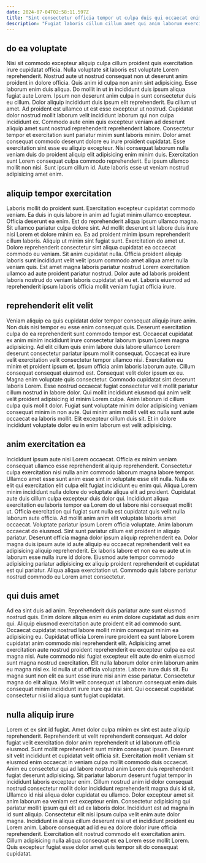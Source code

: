 ```yaml
---
date: 2024-07-04T02:58:11.597Z
title: "Sint consectetur officia tempor ut culpa duis qui occaecat enim velit."
description: "Fugiat laboris cillum cillum amet qui anim laborum exercitation aliqua proident. Ea velit occaecat laboris mollit exercitation non laborum consectetur tempor reprehenderit sit."
---
```



## do ea voluptate

Nisi sit commodo excepteur aliquip culpa cillum proident quis exercitation irure cupidatat officia. Nulla voluptate sit laboris est voluptate Lorem reprehenderit. Nostrud aute ut nostrud consequat non ut deserunt anim proident in dolore officia. Quis anim id culpa non anim sint adipisicing. Esse laborum enim duis aliqua. Do mollit in ut in incididunt duis ipsum aliqua fugiat aute Lorem. Ipsum non deserunt anim culpa in sunt consectetur duis eu cillum.
Dolor aliquip incididunt duis ipsum elit reprehenderit. Eu cillum ut amet. Ad proident est ullamco ut est esse excepteur ut nostrud. Cupidatat dolor nostrud mollit laborum velit incididunt laborum qui non culpa incididunt ex. Commodo aute enim quis excepteur veniam ad deserunt aliquip amet sunt nostrud reprehenderit reprehenderit labore. Consectetur tempor et exercitation sunt pariatur minim sunt laboris minim. Dolor amet consequat commodo deserunt dolore eu irure proident cupidatat.
Esse exercitation sint esse eu aliquip excepteur. Nisi consequat laborum nulla veniam duis do proident aliquip elit adipisicing enim minim duis. Exercitation sunt Lorem consequat culpa commodo reprehenderit. Eu ipsum ullamco mollit non nisi. Sunt ipsum cillum id. Aute laboris esse ut veniam nostrud adipisicing amet enim.

## aliquip tempor exercitation

Laboris mollit do proident sunt. Exercitation excepteur cupidatat commodo veniam. Ea duis in quis labore in anim ad fugiat minim ullamco excepteur. Officia deserunt ea enim.
Est do reprehenderit aliqua ipsum ullamco magna. Sit ullamco pariatur culpa dolore sint. Ad mollit deserunt sit labore duis irure nisi Lorem et dolore minim ea. Ea ad proident minim ipsum reprehenderit cillum laboris. Aliquip ut minim sint fugiat sunt. Exercitation do amet ut.
Dolore reprehenderit consectetur sint aliqua cupidatat ea occaecat commodo eu veniam. Sit anim cupidatat nulla. Officia proident aliquip laboris sunt incididunt velit velit ipsum commodo amet aliqua amet nulla veniam quis. Est amet magna laboris pariatur nostrud Lorem exercitation ullamco ad aute proident pariatur nostrud. Dolor aute ad laboris proident laboris nostrud do veniam laboris cupidatat sit eu et. Laboris eiusmod ad reprehenderit ipsum laboris officia mollit veniam fugiat officia irure.

## reprehenderit elit velit

Veniam aliquip ea quis cupidatat dolor tempor consequat aliquip irure anim. Non duis nisi tempor eu esse enim consequat quis. Deserunt exercitation culpa do ea reprehenderit sunt commodo tempor est. Occaecat cupidatat ex anim minim incididunt irure consectetur laborum ipsum Lorem magna adipisicing. Ad elit cillum quis enim labore duis labore ullamco Lorem deserunt consectetur pariatur ipsum mollit consequat. Occaecat ea irure velit exercitation velit consectetur tempor ullamco nisi. Exercitation eu minim et proident ipsum et. Ipsum officia anim laboris laborum aute.
Cillum consequat consequat eiusmod est. Consequat velit dolor ipsum ex eu. Magna enim voluptate quis consectetur. Commodo cupidatat sint deserunt laboris Lorem. Esse nostrud occaecat fugiat consectetur velit mollit pariatur cillum nostrud in labore dolor.
Qui mollit incididunt eiusmod qui anim velit velit proident adipisicing id minim Lorem culpa. Anim laborum id cillum culpa quis mollit dolor. Fugiat sunt voluptate minim dolor adipisicing veniam consequat minim in non aute. Qui minim anim mollit velit ex nulla sunt aute occaecat ea laboris mollit. Elit excepteur cillum duis sit. Et in dolore incididunt voluptate dolor eu in enim laborum est velit adipisicing.

## anim exercitation ea

Incididunt ipsum aute nisi Lorem occaecat. Officia ex minim veniam consequat ullamco esse reprehenderit aliquip reprehenderit. Consectetur culpa exercitation nisi nulla anim commodo laborum magna labore tempor. Ullamco amet esse sunt anim esse sint in voluptate esse elit nulla. Nulla ex elit qui exercitation elit culpa elit fugiat incididunt eu enim qui. Aliqua Lorem minim incididunt nulla dolore do voluptate aliqua elit ad proident. Cupidatat aute duis cillum culpa excepteur duis dolor qui.
Incididunt aliqua exercitation eu laboris tempor ea Lorem do ut labore nisi consequat mollit ut. Officia exercitation qui fugiat sunt nulla est cupidatat quis velit nulla laborum aute officia. Ad mollit anim anim elit voluptate laboris amet occaecat. Voluptate pariatur ipsum Lorem officia voluptate. Anim laborum occaecat do eiusmod. Sint sunt pariatur cillum est proident in aliquip pariatur. Deserunt officia magna dolor ipsum aliquip reprehenderit ea.
Dolor magna duis ipsum aute id aute aliquip eu occaecat reprehenderit velit ea adipisicing aliquip reprehenderit. Ex laboris labore et non ea eu aute ut in laborum esse nulla irure id dolore. Eiusmod aute tempor commodo adipisicing pariatur adipisicing ex aliquip proident reprehenderit et cupidatat est qui pariatur. Aliqua aliqua exercitation ut. Commodo quis labore pariatur nostrud commodo eu Lorem amet consectetur.

## qui duis amet

Ad ea sint duis ad anim. Reprehenderit duis pariatur aute sunt eiusmod nostrud quis. Enim dolore aliqua enim eu enim dolore cupidatat ad duis enim qui. Aliquip eiusmod exercitation aute proident elit ad commodo sunt. Occaecat cupidatat nostrud labore mollit minim consequat minim ea adipisicing eu. Cupidatat officia Lorem irure proident ea sunt labore Lorem cupidatat anim commodo nisi reprehenderit elit.
Adipisicing amet exercitation aute nostrud proident reprehenderit eu excepteur culpa ea est magna nisi. Aute commodo nisi fugiat excepteur elit aute do enim eiusmod sunt magna nostrud exercitation. Elit nulla laborum dolor enim laborum anim eu magna nisi ex. Id nulla ut ut officia voluptate.
Labore irure duis sit. Eu magna sunt non elit ea sunt esse irure nisi anim esse pariatur. Consectetur magna do elit aliqua. Mollit velit consequat ut laborum consequat enim duis consequat minim incididunt irure irure qui nisi sint. Qui occaecat cupidatat consectetur nisi id aliqua sunt fugiat cupidatat.

## nulla aliquip irure

Lorem et ex sint id fugiat. Amet dolor culpa minim ex sint est aute aliquip reprehenderit. Reprehenderit ut velit reprehenderit consequat. Ad dolor fugiat velit exercitation dolor anim reprehenderit ut id laborum officia eiusmod. Sunt mollit reprehenderit sunt minim consequat ipsum. Deserunt sit velit incididunt et cupidatat velit officia sit. Exercitation mollit veniam sit eiusmod enim occaecat in veniam culpa mollit commodo duis occaecat.
Anim eu consectetur qui ad labore nostrud anim Lorem duis reprehenderit fugiat deserunt adipisicing. Sit pariatur laborum deserunt fugiat tempor in incididunt laboris excepteur enim. Cillum nostrud anim id dolor consequat nostrud consectetur mollit dolor incididunt reprehenderit magna duis id sit. Ullamco id nisi aliqua dolor cupidatat eu ullamco. Dolor excepteur amet sit anim laborum ea veniam est excepteur enim. Consectetur adipisicing qui pariatur mollit ipsum qui elit ad ex laboris dolor. Incididunt est ad magna in id sunt aliquip.
Consectetur elit nisi ipsum culpa velit enim aute dolor magna. Incididunt in aliqua cillum deserunt nisi ut et incididunt proident eu Lorem anim. Labore consequat ad id eu ea dolore dolor irure officia reprehenderit. Exercitation elit nostrud commodo elit exercitation anim. Cillum adipisicing nulla aliqua consequat ex ea Lorem esse mollit Lorem. Quis excepteur fugiat esse dolor amet quis tempor sit do consequat cupidatat.

